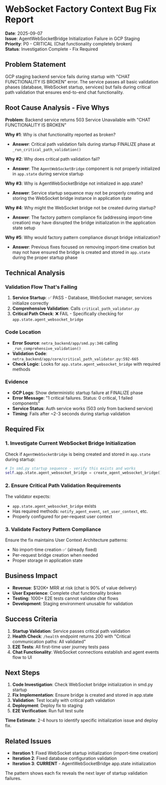 # WebSocket Factory Context Bug Fix Report
**Date**: 2025-09-07  
**Issue**: AgentWebSocketBridge Initialization Failure in GCP Staging  
**Priority**: P0 - CRITICAL (Chat functionality completely broken)  
**Status**: Investigation Complete - Fix Required

## Problem Statement
GCP staging backend service fails during startup with "CHAT FUNCTIONALITY IS BROKEN" error. The service passes all basic validation phases (database, WebSocket startup, services) but fails during critical path validation that ensures end-to-end chat functionality.

## Root Cause Analysis - Five Whys

**Problem**: Backend service returns 503 Service Unavailable with "CHAT FUNCTIONALITY IS BROKEN"

**Why #1**: Why is chat functionality reported as broken?
- **Answer**: Critical path validation fails during startup FINALIZE phase at `_run_critical_path_validation()`

**Why #2**: Why does critical path validation fail?
- **Answer**: The `AgentWebSocketBridge` component is not properly initialized in `app.state` during service startup

**Why #3**: Why is AgentWebSocketBridge not initialized in app.state?
- **Answer**: Service startup sequence may not be properly creating and storing the WebSocket bridge instance in application state

**Why #4**: Why might the WebSocket bridge not be created during startup?
- **Answer**: The factory pattern compliance fix (addressing import-time creation) may have disrupted the bridge initialization in the application state setup

**Why #5**: Why would factory pattern compliance disrupt bridge initialization?
- **Answer**: Previous fixes focused on removing import-time creation but may not have ensured the bridge is created and stored in `app.state` during the proper startup phase

## Technical Analysis

### Validation Flow That's Failing
1. **Service Startup**: ✅ PASS - Database, WebSocket manager, services initialize correctly
2. **Comprehensive Validation**: Calls `critical_path_validator.py`
3. **Critical Path Check**: ❌ FAIL - Specifically checking for `app.state.agent_websocket_bridge`

### Code Location
- **Error Source**: `netra_backend/app/smd.py:346` calling `_run_comprehensive_validation()`
- **Validation Code**: `netra_backend/app/core/critical_path_validator.py:592-665`
- **Check Logic**: Looks for `app.state.agent_websocket_bridge` with required methods

### Evidence
- **GCP Logs**: Show deterministic startup failure at FINALIZE phase
- **Error Message**: "1 critical failures. Status: 0 critical, 1 failed components"
- **Service Status**: Auth service works (503 only from backend service)
- **Timing**: Fails after ~2-3 seconds during startup validation

## Required Fix

### 1. Investigate Current WebSocket Bridge Initialization
Check if `AgentWebSocketBridge` is being created and stored in `app.state` during startup:

```python
# In smd.py startup sequence - verify this exists and works
self.app.state.agent_websocket_bridge = create_agent_websocket_bridge()
```

### 2. Ensure Critical Path Validation Requirements
The validator expects:
- `app.state.agent_websocket_bridge` exists
- Has required methods: `notify_agent_event`, `set_user_context`, etc.
- Properly configured for per-request user context

### 3. Validate Factory Pattern Compliance
Ensure the fix maintains User Context Architecture patterns:
- No import-time creation ✅ (already fixed)
- Per-request bridge creation when needed
- Proper storage in application state

## Business Impact
- **Revenue**: $120K+ MRR at risk (chat is 90% of value delivery)
- **User Experience**: Complete chat functionality broken
- **Testing**: 1000+ E2E tests cannot validate chat flows
- **Development**: Staging environment unusable for validation

## Success Criteria
1. **Startup Validation**: Service passes critical path validation
2. **Health Check**: `/health` endpoint returns 200 with "Critical communication paths: All validated"
3. **E2E Tests**: All first-time user journey tests pass
4. **Chat Functionality**: WebSocket connections establish and agent events flow to UI

## Next Steps
1. **Code Investigation**: Check WebSocket bridge initialization in smd.py startup
2. **Fix Implementation**: Ensure bridge is created and stored in app.state
3. **Validation**: Test locally with critical path validation
4. **Deployment**: Deploy fix to staging
5. **E2E Verification**: Run full test suite

**Time Estimate**: 2-4 hours to identify specific initialization issue and deploy fix.

## Related Issues
- **Iteration 1**: Fixed WebSocket startup initialization (import-time creation)
- **Iteration 2**: Fixed database configuration validation
- **Iteration 3**: **CURRENT** - AgentWebSocketBridge app.state initialization

The pattern shows each fix reveals the next layer of startup validation failures.